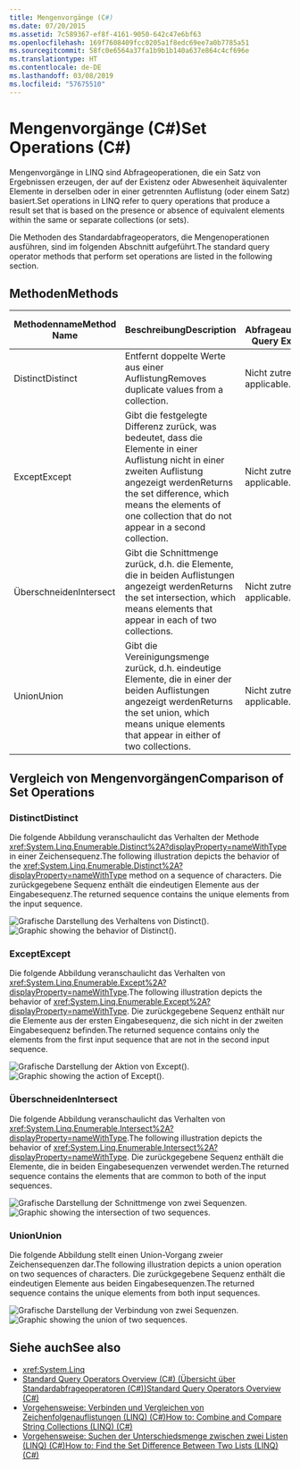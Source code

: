 ```yaml
---
title: Mengenvorgänge (C#)
ms.date: 07/20/2015
ms.assetid: 7c589367-ef8f-4161-9050-642c47e6bf63
ms.openlocfilehash: 169f7608409fcc0205a1f8edc69ee7a0b7785a51
ms.sourcegitcommit: 58fc0e6564a37fa1b9b1b140a637e864c4cf696e
ms.translationtype: HT
ms.contentlocale: de-DE
ms.lasthandoff: 03/08/2019
ms.locfileid: "57675510"
---
```

# <a name="set-operations-c"></a><span data-ttu-id="0e6eb-102">Mengenvorgänge (C#)</span><span class="sxs-lookup"><span data-stu-id="0e6eb-102">Set Operations (C#)</span></span>
<span data-ttu-id="0e6eb-103">Mengenvorgänge in LINQ sind Abfrageoperationen, die ein Satz von Ergebnissen erzeugen, der auf der Existenz oder Abwesenheit äquivalenter Elemente in derselben oder in einer getrennten Auflistung (oder einem Satz) basiert.</span><span class="sxs-lookup"><span data-stu-id="0e6eb-103">Set operations in LINQ refer to query operations that produce a result set that is based on the presence or absence of equivalent elements within the same or separate collections (or sets).</span></span>  
  
 <span data-ttu-id="0e6eb-104">Die Methoden des Standardabfrageoperators, die Mengenoperationen ausführen, sind im folgenden Abschnitt aufgeführt.</span><span class="sxs-lookup"><span data-stu-id="0e6eb-104">The standard query operator methods that perform set operations are listed in the following section.</span></span>  
  
## <a name="methods"></a><span data-ttu-id="0e6eb-105">Methoden</span><span class="sxs-lookup"><span data-stu-id="0e6eb-105">Methods</span></span>  
  
|<span data-ttu-id="0e6eb-106">Methodenname</span><span class="sxs-lookup"><span data-stu-id="0e6eb-106">Method Name</span></span>|<span data-ttu-id="0e6eb-107">Beschreibung</span><span class="sxs-lookup"><span data-stu-id="0e6eb-107">Description</span></span>|<span data-ttu-id="0e6eb-108">C#-Abfrageausdruckssyntax</span><span class="sxs-lookup"><span data-stu-id="0e6eb-108">C# Query Expression Syntax</span></span>|<span data-ttu-id="0e6eb-109">Weitere Informationen</span><span class="sxs-lookup"><span data-stu-id="0e6eb-109">More Information</span></span>|  
|-----------------|-----------------|---------------------------------|----------------------|  
|<span data-ttu-id="0e6eb-110">Distinct</span><span class="sxs-lookup"><span data-stu-id="0e6eb-110">Distinct</span></span>|<span data-ttu-id="0e6eb-111">Entfernt doppelte Werte aus einer Auflistung</span><span class="sxs-lookup"><span data-stu-id="0e6eb-111">Removes duplicate values from a collection.</span></span>|<span data-ttu-id="0e6eb-112">Nicht zutreffend.</span><span class="sxs-lookup"><span data-stu-id="0e6eb-112">Not applicable.</span></span>|<xref:System.Linq.Enumerable.Distinct%2A?displayProperty=nameWithType><br /><br /> <xref:System.Linq.Queryable.Distinct%2A?displayProperty=nameWithType>|  
|<span data-ttu-id="0e6eb-113">Except</span><span class="sxs-lookup"><span data-stu-id="0e6eb-113">Except</span></span>|<span data-ttu-id="0e6eb-114">Gibt die festgelegte Differenz zurück, was bedeutet, dass die Elemente in einer Auflistung nicht in einer zweiten Auflistung angezeigt werden</span><span class="sxs-lookup"><span data-stu-id="0e6eb-114">Returns the set difference, which means the elements of one collection that do not appear in a second collection.</span></span>|<span data-ttu-id="0e6eb-115">Nicht zutreffend.</span><span class="sxs-lookup"><span data-stu-id="0e6eb-115">Not applicable.</span></span>|<xref:System.Linq.Enumerable.Except%2A?displayProperty=nameWithType><br /><br /> <xref:System.Linq.Queryable.Except%2A?displayProperty=nameWithType>|  
|<span data-ttu-id="0e6eb-116">Überschneiden</span><span class="sxs-lookup"><span data-stu-id="0e6eb-116">Intersect</span></span>|<span data-ttu-id="0e6eb-117">Gibt die Schnittmenge zurück, d.h. die Elemente, die in beiden Auflistungen angezeigt werden</span><span class="sxs-lookup"><span data-stu-id="0e6eb-117">Returns the set intersection, which means elements that appear in each of two collections.</span></span>|<span data-ttu-id="0e6eb-118">Nicht zutreffend.</span><span class="sxs-lookup"><span data-stu-id="0e6eb-118">Not applicable.</span></span>|<xref:System.Linq.Enumerable.Intersect%2A?displayProperty=nameWithType><br /><br /> <xref:System.Linq.Queryable.Intersect%2A?displayProperty=nameWithType>|  
|<span data-ttu-id="0e6eb-119">Union</span><span class="sxs-lookup"><span data-stu-id="0e6eb-119">Union</span></span>|<span data-ttu-id="0e6eb-120">Gibt die Vereinigungsmenge zurück, d.h. eindeutige Elemente, die in einer der beiden Auflistungen angezeigt werden</span><span class="sxs-lookup"><span data-stu-id="0e6eb-120">Returns the set union, which means unique elements that appear in either of two collections.</span></span>|<span data-ttu-id="0e6eb-121">Nicht zutreffend.</span><span class="sxs-lookup"><span data-stu-id="0e6eb-121">Not applicable.</span></span>|<xref:System.Linq.Enumerable.Union%2A?displayProperty=nameWithType><br /><br /> <xref:System.Linq.Queryable.Union%2A?displayProperty=nameWithType>|  
  
## <a name="comparison-of-set-operations"></a><span data-ttu-id="0e6eb-122">Vergleich von Mengenvorgängen</span><span class="sxs-lookup"><span data-stu-id="0e6eb-122">Comparison of Set Operations</span></span>  
  
### <a name="distinct"></a><span data-ttu-id="0e6eb-123">Distinct</span><span class="sxs-lookup"><span data-stu-id="0e6eb-123">Distinct</span></span>  
 <span data-ttu-id="0e6eb-124">Die folgende Abbildung veranschaulicht das Verhalten der Methode <xref:System.Linq.Enumerable.Distinct%2A?displayProperty=nameWithType> in einer Zeichensequenz.</span><span class="sxs-lookup"><span data-stu-id="0e6eb-124">The following illustration depicts the behavior of the <xref:System.Linq.Enumerable.Distinct%2A?displayProperty=nameWithType> method on a sequence of characters.</span></span> <span data-ttu-id="0e6eb-125">Die zurückgegebene Sequenz enthält die eindeutigen Elemente aus der Eingabesequenz.</span><span class="sxs-lookup"><span data-stu-id="0e6eb-125">The returned sequence contains the unique elements from the input sequence.</span></span>  
  
 <span data-ttu-id="0e6eb-126">![Grafische Darstellung des Verhaltens von Distinct&#40;&#41;.](../../../../csharp/programming-guide/concepts/linq/media/distinct.png "Distinct")</span><span class="sxs-lookup"><span data-stu-id="0e6eb-126">![Graphic showing the behavior of Distinct&#40;&#41;.](../../../../csharp/programming-guide/concepts/linq/media/distinct.png "Distinct")</span></span>  
  
### <a name="except"></a><span data-ttu-id="0e6eb-127">Except</span><span class="sxs-lookup"><span data-stu-id="0e6eb-127">Except</span></span>  
 <span data-ttu-id="0e6eb-128">Die folgende Abbildung veranschaulicht das Verhalten von <xref:System.Linq.Enumerable.Except%2A?displayProperty=nameWithType>.</span><span class="sxs-lookup"><span data-stu-id="0e6eb-128">The following illustration depicts the behavior of <xref:System.Linq.Enumerable.Except%2A?displayProperty=nameWithType>.</span></span> <span data-ttu-id="0e6eb-129">Die zurückgegebene Sequenz enthält nur die Elemente aus der ersten Eingabesequenz, die sich nicht in der zweiten Eingabesequenz befinden.</span><span class="sxs-lookup"><span data-stu-id="0e6eb-129">The returned sequence contains only the elements from the first input sequence that are not in the second input sequence.</span></span>  
  
 <span data-ttu-id="0e6eb-130">![Grafische Darstellung der Aktion von Except&#40;&#41;.](./media/set-operations/except-behavior-graphic.png "Zeigt das Verhalten von Except.")</span><span class="sxs-lookup"><span data-stu-id="0e6eb-130">![Graphic showing the action of Except&#40;&#41;.](./media/set-operations/except-behavior-graphic.png "Shows the behavior of Except.")</span></span>  
  
### <a name="intersect"></a><span data-ttu-id="0e6eb-131">Überschneiden</span><span class="sxs-lookup"><span data-stu-id="0e6eb-131">Intersect</span></span>  
 <span data-ttu-id="0e6eb-132">Die folgende Abbildung veranschaulicht das Verhalten von <xref:System.Linq.Enumerable.Intersect%2A?displayProperty=nameWithType>.</span><span class="sxs-lookup"><span data-stu-id="0e6eb-132">The following illustration depicts the behavior of <xref:System.Linq.Enumerable.Intersect%2A?displayProperty=nameWithType>.</span></span> <span data-ttu-id="0e6eb-133">Die zurückgegebene Sequenz enthält die Elemente, die in beiden Eingabesequenzen verwendet werden.</span><span class="sxs-lookup"><span data-stu-id="0e6eb-133">The returned sequence contains the elements that are common to both of the input sequences.</span></span>  
  
 <span data-ttu-id="0e6eb-134">![Grafische Darstellung der Schnittmenge von zwei Sequenzen.](../../../../csharp/programming-guide/concepts/linq/media/intersect.png "Intersect")</span><span class="sxs-lookup"><span data-stu-id="0e6eb-134">![Graphic showing the intersection of two sequences.](../../../../csharp/programming-guide/concepts/linq/media/intersect.png "Intersect")</span></span>  
  
### <a name="union"></a><span data-ttu-id="0e6eb-135">Union</span><span class="sxs-lookup"><span data-stu-id="0e6eb-135">Union</span></span>  
 <span data-ttu-id="0e6eb-136">Die folgende Abbildung stellt einen Union-Vorgang zweier Zeichensequenzen dar.</span><span class="sxs-lookup"><span data-stu-id="0e6eb-136">The following illustration depicts a union operation on two sequences of characters.</span></span> <span data-ttu-id="0e6eb-137">Die zurückgegebene Sequenz enthält die eindeutigen Elemente aus beiden Eingabesequenzen.</span><span class="sxs-lookup"><span data-stu-id="0e6eb-137">The returned sequence contains the unique elements from both input sequences.</span></span>  
  
 <span data-ttu-id="0e6eb-138">![Grafische Darstellung der Verbindung von zwei Sequenzen.](../../../../csharp/programming-guide/concepts/linq/media/union.png "Union")</span><span class="sxs-lookup"><span data-stu-id="0e6eb-138">![Graphic showing the union of two sequences.](../../../../csharp/programming-guide/concepts/linq/media/union.png "Union")</span></span>  
  
## <a name="see-also"></a><span data-ttu-id="0e6eb-139">Siehe auch</span><span class="sxs-lookup"><span data-stu-id="0e6eb-139">See also</span></span>

- <xref:System.Linq>
- [<span data-ttu-id="0e6eb-140">Standard Query Operators Overview (C#) (Übersicht über Standardabfrageoperatoren (C#))</span><span class="sxs-lookup"><span data-stu-id="0e6eb-140">Standard Query Operators Overview (C#)</span></span>](../../../../csharp/programming-guide/concepts/linq/standard-query-operators-overview.md)
- [<span data-ttu-id="0e6eb-141">Vorgehensweise: Verbinden und Vergleichen von Zeichenfolgenauflistungen (LINQ) (C#)</span><span class="sxs-lookup"><span data-stu-id="0e6eb-141">How to: Combine and Compare String Collections (LINQ) (C#)</span></span>](../../../../csharp/programming-guide/concepts/linq/how-to-combine-and-compare-string-collections-linq.md)
- [<span data-ttu-id="0e6eb-142">Vorgehensweise: Suchen der Unterschiedsmenge zwischen zwei Listen (LINQ) (C#)</span><span class="sxs-lookup"><span data-stu-id="0e6eb-142">How to: Find the Set Difference Between Two Lists (LINQ) (C#)</span></span>](../../../../csharp/programming-guide/concepts/linq/how-to-find-the-set-difference-between-two-lists-linq.md)
